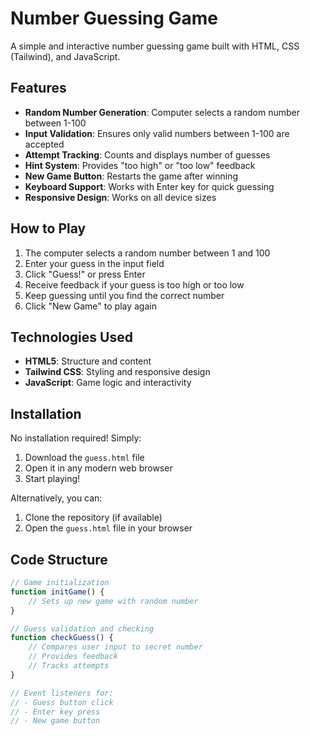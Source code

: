 # Number Guessing Game


A simple and interactive number guessing game built with HTML, CSS (Tailwind), and JavaScript.

## Features

- **Random Number Generation**: Computer selects a random number between 1-100
- **Input Validation**: Ensures only valid numbers between 1-100 are accepted
- **Attempt Tracking**: Counts and displays number of guesses
- **Hint System**: Provides "too high" or "too low" feedback
- **New Game Button**: Restarts the game after winning
- **Keyboard Support**: Works with Enter key for quick guessing
- **Responsive Design**: Works on all device sizes

## How to Play

1. The computer selects a random number between 1 and 100
2. Enter your guess in the input field
3. Click "Guess!" or press Enter
4. Receive feedback if your guess is too high or too low
5. Keep guessing until you find the correct number
6. Click "New Game" to play again

## Technologies Used

- **HTML5**: Structure and content
- **Tailwind CSS**: Styling and responsive design
- **JavaScript**: Game logic and interactivity

## Installation

No installation required! Simply:

1. Download the `guess.html` file
2. Open it in any modern web browser
3. Start playing!

Alternatively, you can:
1. Clone the repository (if available)
2. Open the `guess.html` file in your browser

## Code Structure

```javascript
// Game initialization
function initGame() {
    // Sets up new game with random number
}

// Guess validation and checking
function checkGuess() {
    // Compares user input to secret number
    // Provides feedback
    // Tracks attempts
}

// Event listeners for:
// - Guess button click
// - Enter key press
// - New game button

